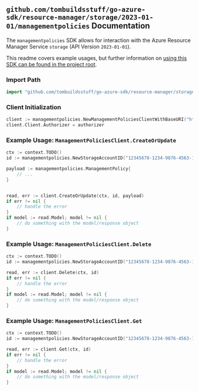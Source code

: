 
## `github.com/tombuildsstuff/go-azure-sdk/resource-manager/storage/2023-01-01/managementpolicies` Documentation

The `managementpolicies` SDK allows for interaction with the Azure Resource Manager Service `storage` (API Version `2023-01-01`).

This readme covers example usages, but further information on [using this SDK can be found in the project root](https://github.com/tombuildsstuff/go-azure-sdk/tree/main/docs).

### Import Path

```go
import "github.com/tombuildsstuff/go-azure-sdk/resource-manager/storage/2023-01-01/managementpolicies"
```


### Client Initialization

```go
client := managementpolicies.NewManagementPoliciesClientWithBaseURI("https://management.azure.com")
client.Client.Authorizer = authorizer
```


### Example Usage: `ManagementPoliciesClient.CreateOrUpdate`

```go
ctx := context.TODO()
id := managementpolicies.NewStorageAccountID("12345678-1234-9876-4563-123456789012", "example-resource-group", "storageAccountValue")

payload := managementpolicies.ManagementPolicy{
	// ...
}


read, err := client.CreateOrUpdate(ctx, id, payload)
if err != nil {
	// handle the error
}
if model := read.Model; model != nil {
	// do something with the model/response object
}
```


### Example Usage: `ManagementPoliciesClient.Delete`

```go
ctx := context.TODO()
id := managementpolicies.NewStorageAccountID("12345678-1234-9876-4563-123456789012", "example-resource-group", "storageAccountValue")

read, err := client.Delete(ctx, id)
if err != nil {
	// handle the error
}
if model := read.Model; model != nil {
	// do something with the model/response object
}
```


### Example Usage: `ManagementPoliciesClient.Get`

```go
ctx := context.TODO()
id := managementpolicies.NewStorageAccountID("12345678-1234-9876-4563-123456789012", "example-resource-group", "storageAccountValue")

read, err := client.Get(ctx, id)
if err != nil {
	// handle the error
}
if model := read.Model; model != nil {
	// do something with the model/response object
}
```
